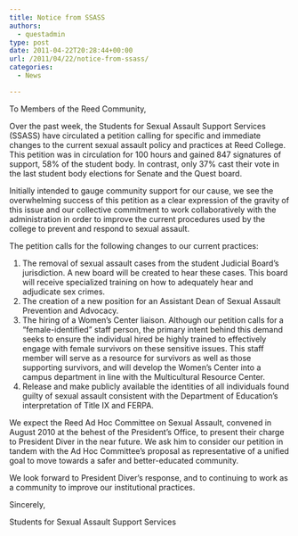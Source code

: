 ```yaml
---
title: Notice from SSASS
authors: 
  - questadmin
type: post
date: 2011-04-22T20:28:44+00:00
url: /2011/04/22/notice-from-ssass/
categories:
  - News

---
```

To Members of the Reed Community,
  
Over the past week, the Students for Sexual Assault Support Services (SSASS) have circulated a petition calling for specific and immediate changes to the current sexual assault policy and practices at Reed College. This petition was in circulation for 100 hours and gained 847 signatures of support, 58% of the student body. In contrast, only 37% cast their vote in the last student body elections for Senate and the Quest board.

Initially intended to gauge community support for our cause, we see the overwhelming success of this petition as a clear expression of the gravity of this issue and our collective commitment to work collaboratively with the administration in order to improve the current procedures used by the college to prevent and respond to sexual assault.

The petition calls for the following changes to our current practices:

  1. The removal of sexual assault cases from the student Judicial Board’s jurisdiction. A new board will be created to hear these cases. This board will receive specialized training on how to adequately hear and adjudicate sex crimes.
  2. The creation of a new position for an Assistant Dean of Sexual Assault Prevention and Advocacy.
  3. The hiring of a Women’s Center liaison. Although our petition calls for a &#8220;female-identified&#8221; staff person, the primary intent behind this demand seeks to ensure the individual hired be highly trained to effectively engage with female survivors on these sensitive issues. This staff member will serve as a resource for survivors as well as those supporting survivors, and will develop the Women’s Center into a campus department in line with the Multicultural Resource Center.
  4. Release and make publicly available the identities of all individuals found guilty of sexual assault consistent with the Department of Education’s interpretation of Title IX and FERPA.

We expect the Reed Ad Hoc Committee on Sexual Assault, convened in August 2010 at the behest of the President’s Office, to present their charge to President Diver in the near future. We ask him to consider our petition in tandem with the Ad Hoc Committee’s proposal as representative of a unified goal to move towards a safer and better-educated community.

We look forward to President Diver’s response, and to continuing to work as a community to improve our institutional practices.

Sincerely,

Students for Sexual Assault Support Services